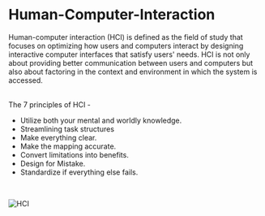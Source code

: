 <br>

# Human-Computer-Interaction



Human-computer interaction (HCI) is defined as the field of study that focuses on optimizing how users and computers interact by designing interactive computer interfaces that satisfy users' needs. HCI is not only about providing better communication between users and computers but also about factoring in the context and environment in which the system is accessed.
<br> <br>

The 7 principles of HCI -

- Utilize both your mental and worldly knowledge. 
- Streamlining task structures 
- Make everything clear. 
- Make the mapping accurate. 
- Convert limitations into benefits. 
- Design for Mistake. 
- Standardize if everything else fails.
<br>

<p align="center">

![HCI](https://user-images.githubusercontent.com/107812047/235113462-6867e3f7-2b8e-456c-9b22-bb737483503f.png)

</p>
